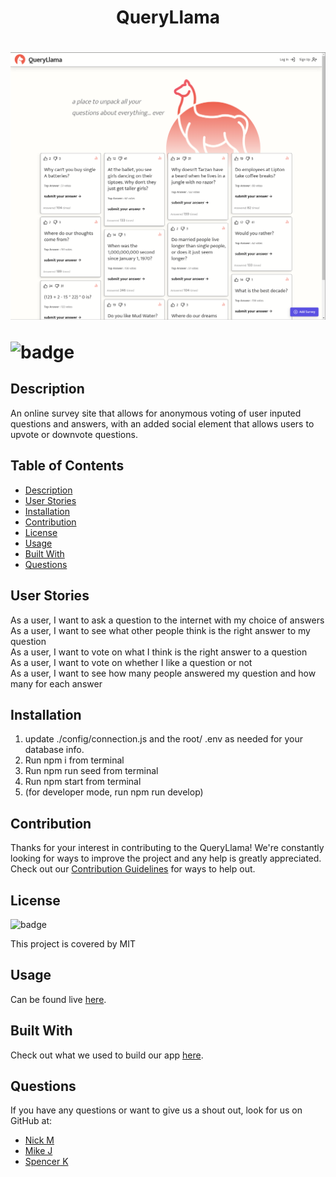 <h1 align="center"> QueryLlama <h1>

![The main landing page is a single-page app that allows users to ask any question their hearts desire and input answers for others to vote which is the most correct to them.](./git-files/QueryLlama-screengrab.png "Screenshot of the homepage")

![badge](https://img.shields.io/badge/license-MIT-blue)

## Description
An online survey site that allows for anonymous voting of user inputed questions and answers, with an added social element that allows users to upvote or downvote questions.

## Table of Contents
- [Description](#description) 
- [User Stories](#user-stories)  
- [Installation](#installation)
- [Contribution](#contribution)
- [License](#license)
- [Usage](#usage)
- [Built With](#built-with) 
- [Questions](#questions)
  
## User Stories
As a user, I want to ask a question to the internet with my choice of answers</br>
As a user, I want to see what other people think is the right answer to my question</br>
As a user, I want to vote on what I think is the right answer to a question</br>
As a user, I want to vote on whether I like a question or not</br>
As a user, I want to see how many people answered my question and how many for each answer</br>


## Installation
1. update ./config/connection.js and the root/ .env as needed for your database info.
3. Run npm i from terminal
4. Run npm run seed from terminal
5. Run npm start from terminal
6. (for developer mode, run npm run develop)


## Contribution
Thanks for your interest in contributing to the QueryLlama! We're constantly looking for ways to improve the project and any help is greatly appreciated. Check out our [Contribution Guidelines](https://github.com/GittinIt6/query-llama/wiki/Contribution-Guidelines "link to contribution guide") for ways to help out.

## License
![badge](https://img.shields.io/badge/license-MIT-blue)</br>

This project is covered by MIT

## Usage
Can be found live [here](https://queryllama.herokuapp.com/ "link to heroku deployed app").

## Built With
Check out what we used to build our app [here](https://github.com/GittinIt6/query-llama/wiki/Built-With "link to built with page").

## Questions
If you have any questions or want to give us a shout out, look for us on GitHub at: 
- [Nick M](https://github.com/n-r-martin "Nick's link")  
- [Mike J](https://github.com/GittinIt6 "Nick's link")
- [Spencer K](https://github.com/Skerans "Spencer's link")

